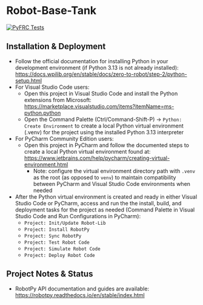 # Robot-Base-Tank

[![PyFRC Tests](https://github.com/frc2881/Robot-Base-Tank/actions/workflows/python-app.yml/badge.svg?branch=main)](https://github.com/frc2881/Robot-Base-Tank/actions/workflows/python-app.yml)

## Installation & Deployment
* Follow the official documentation for installing Python in your development environment (if Python 3.13 is not already installed): https://docs.wpilib.org/en/stable/docs/zero-to-robot/step-2/python-setup.html
* For Visual Studio Code users:
  * Open this project in Visual Studio Code and install the Python extensions from Microsoft: https://marketplace.visualstudio.com/items?itemName=ms-python.python
  * Open the Command Palette (Ctrl/Command-Shift-P) -> `Python: Create Environment` to create a local Python virtual environment (.venv) for the project using the installed Python 3.13 interpreter
* For PyCharm Community Edition users:
  * Open this project in PyCharm and follow the documented steps to create a local Python virtual environment found at: https://www.jetbrains.com/help/pycharm/creating-virtual-environment.html
    * Note: configure the virtual environment directory path with `.venv` as the root (as opposed to `venv`) to maintain compatibility between PyCharm and Visual Studio Code environments when needed
* After the Python virtual environment is created and ready in either Visual Studio Code or PyCharm, access and run the the install, build, and deployment tasks for the project as needed (Command Palette in Visual Studio Code and Run Configurations in PyCharm):
  * `Project: Init/Update Robot-Lib`
  * `Project: Install RobotPy`
  * `Project: Sync RobotPy`
  * `Project: Test Robot Code`
  * `Project: Simulate Robot Code`
  * `Project: Deploy Robot Code`

## Project Notes & Status
* RobotPy API documentation and guides are available: https://robotpy.readthedocs.io/en/stable/index.html